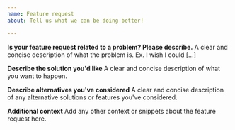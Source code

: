 ```yaml
---
name: Feature request
about: Tell us what we can be doing better!

---
```


**Is your feature request related to a problem? Please describe.**
A clear and concise description of what the problem is. Ex. I wish I could [...]

**Describe the solution you'd like**
A clear and concise description of what you want to happen.

**Describe alternatives you've considered**
A clear and concise description of any alternative solutions or features you've considered.

**Additional context**
Add any other context or snippets about the feature request here.
